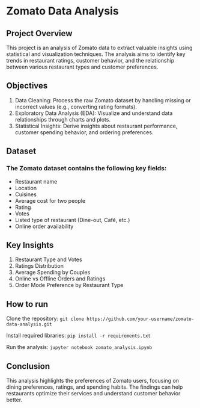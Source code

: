 # Zomato Data Analysis

## Project Overview
This project is an analysis of Zomato data to extract valuable insights using statistical and visualization techniques. The analysis aims to identify key trends in restaurant ratings, customer behavior, and the relationship between various restaurant types and customer preferences.

## Objectives
1. Data Cleaning: Process the raw Zomato dataset by handling missing or incorrect values (e.g., converting rating formats).
2. Exploratory Data Analysis (EDA): Visualize and understand data relationships through charts and plots.
3. Statistical Insights: Derive insights about restaurant performance, customer spending behavior, and ordering preferences.

## Dataset
### The Zomato dataset contains the following key fields:
* Restaurant name
* Location
* Cuisines
* Average cost for two people
* Rating
* Votes
* Listed type of restaurant (Dine-out, Café, etc.)
* Online order availability

## Key Insights
1. Restaurant Type and Votes
2. Ratings Distribution
3. Average Spending by Couples
4. Online vs Offline Orders and Ratings
5. Order Mode Preference by Restaurant Type

## How to run 
Clone the repository:
`git clone https://github.com/your-username/zomato-data-analysis.git`

Install required libraries:
`pip install -r requirements.txt`

Run the analysis:
`jupyter notebook zomato_analysis.ipynb`

## Conclusion
This analysis highlights the preferences of Zomato users, focusing on dining preferences, ratings, and spending habits. The findings can help restaurants optimize their services and understand customer behavior better.



